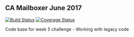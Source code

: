 ## CA Mailboxer June 2017
[![Build Status](https://travis-ci.org/CraftAcademy/rails_messaging_june17.svg?branch=master)](https://travis-ci.org/CraftAcademy/rails_messaging_june17)
[![Coverage Status](https://coveralls.io/repos/github/CraftAcademy/rails_messaging_june17/badge.svg?branch=master)](https://coveralls.io/github/CraftAcademy/rails_messaging_june17?branch=master)

Code base for week 5 challenge - Working with legacy code
